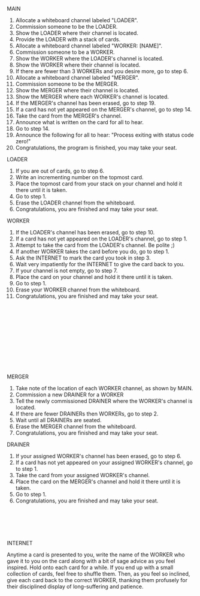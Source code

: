 MAIN

1. Allocate a whiteboard channel labeled "LOADER".
2. Commission someone to be the LOADER.
3. Show the LOADER where their channel is located.
4. Provide the LOADER with a stack of cards.
5. Allocate a whiteboard channel labeled "WORKER: [NAME]".
6. Commission someone to be a WORKER.
7. Show the WORKER where the LOADER's channel is located.
8. Show the WORKER where their channel is located.
9. If there are fewer than 3 WORKERs and you desire more, go to step 6.
10. Allocate a whiteboard channel labeled "MERGER".
11. Commission someone to be the MERGER.
12. Show the MERGER where their channel is located.
13. Show the MERGER where each WORKER's channel is located.
14. If the MERGER's channel has been erased, go to step 19.
15. If a card has not yet appeared on the MERGER's channel, go to step 14.
16. Take the card from the MERGER's channel.
17. Announce what is written on the card for all to hear.
18. Go to step 14.
19. Announce the following for all to hear: "Process exiting with status code zero!"
20. Congratulations, the program is finished, you may take your seat.

LOADER

1. If you are out of cards, go to step 6.
2. Write an incrementing number on the topmost card.
3. Place the topmost card from your stack on your channel and hold it there until it is taken.
4. Go to step 1.
5. Erase the LOADER channel from the whiteboard.
6. Congratulations, you are finished and may take your seat.

WORKER

1. If the LOADER's channel has been erased, go to step 10.
2. If a card has not yet appeared on the LOADER's channel, go to step 1.
3. Attempt to take the card from the LOADER's channel. Be polite ;)
4. If another WORKER takes the card before you do, go to step 1.
5. Ask the INTERNET to mark the card you took in step 3.
6. Wait very impatiently for the INTERNET to give the card back to you.
7. If your channel is not empty, go to step 7.
8. Place the card on your channel and hold it there until it is taken.
9. Go to step 1.
10. Erase your WORKER channel from the whiteboard.
11. Congratulations, you are finished and may take your seat.

<br>
<br>
<br>
<br>
<br>
<br>
<br>
<br>
<br>
<br>

MERGER

1. Take note of the location of each WORKER channel, as shown by MAIN.
2. Commission a new DRAINER for a WORKER
3. Tell the newly commissioned DRAINER where the WORKER's channel is located.
4. If there are fewer DRAINERs then WORKERs, go to step 2.
5. Wait until all DRAINERs are seated.
6. Erase the MERGER channel from the whiteboard.
7. Congratulations, you are finished and may take your seat.

DRAINER

1. If your assigned WORKER's channel has been erased, go to step 6.
2. If a card has not yet appeared on your assigned WORKER's channel, go to step 1.
3. Take the card from your assigned WORKER's channel.
4. Place the card on the MERGER's channel and hold it there until it is taken.
5. Go to step 1.
6. Congratulations, you are finished and may take your seat.

<br>
<br>
<br>
<br>

INTERNET

Anytime a card is presented to you, write the name of the WORKER who gave it to you on the card along with a bit of sage advice as you feel inspired. Hold onto each card for a while. If you end up with a small collection of cards, feel free to shuffle them. Then, as you feel so inclined, give each card back to the correct WORKER, thanking them profusely for their disciplined display of long-suffering and patience.
